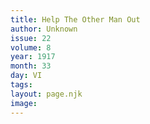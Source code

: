 ```yaml
---
title: Help The Other Man Out
author: Unknown
issue: 22
volume: 8
year: 1917
month: 33
day: VI
tags:
layout: page.njk
image:
---
```



